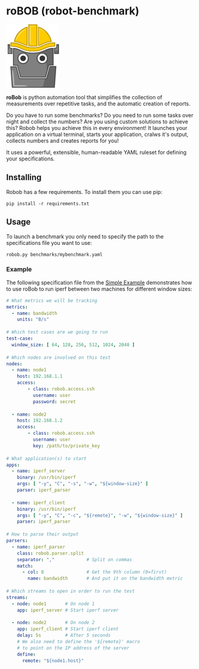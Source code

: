 # roBOB (robot-benchmark)

![robob](https://raw.githubusercontent.com/wavesoft/robo-benchmark/master/doc/robob.png)

**roBob** is python automation tool that simplifies the collection of measurements over repetitive tasks, and the automatic creation of reports. 

Do you have to run some benchmarks? Do you need to run some tasks over night and collect the numbers? Are you using custom solutions to achieve this? Robob helps you achieve this in every environment! It launches your application on a virtual terminal, starts your application, cralws it's output, collects numbers and creates reports for you!

It uses a powerful, extensible, human-readable YAML ruleset for defining your specifications.

## Installing

Robob has a few requirements. To install them you can use pip:

```
pip install -r requirements.txt
```

## Usage

To launch a benchmark you only need to specify the path to the specifications file you want to use:

```
robob.py benchmarks/mybenchmark.yaml
```

### Example

The following specification file from the [Simple Example](https://github.com/wavesoft/robob/wiki/Simple-Example) demonstrates how to use roBob to run iperf between two machines for different window sizes:

```yaml
# What metrics we will be tracking
metrics:
  - name: bandwidth
    units: "B/s"

# Which test cases are we going to run
test-case:
  window_size: [ 64, 128, 256, 512, 1024, 2048 ]

# Which nodes are involved on this test
nodes:
  - name: node1
    host: 192.168.1.1
    access:
        - class: robob.access.ssh
          username: user
          password: secret

  - name: node2
    host: 192.168.1.2
    access:
        - class: robob.access.ssh
          username: user
          key: /path/to/private_key

# What application(s) to start
apps:
  - name: iperf_server
    binary: /usr/bin/iperf
    args: [ "-y", "C", "-s", "-w", "${window-size}" ]
    parser: iperf_parser

  - name: iperf_client
    binary: /usr/bin/iperf
    args: [ "-y", "C", "-c", "${remote}", "-w", "${window-size}" ]
    parser: iperf_parser

# How to parse their output
parsers:
  - name: iperf_parser
    class: robob.parser.split
    separator: ","            # Split on commas
    match:
      - col: 8                # Get the 9th column (0=first)
        name: bandwidth       # And put it on the bandwidth metric

# Which streams to open in order to run the test
streams:
  - node: node1       # On node 1
    app: iperf_server # Start iperf server

  - node: node2       # On node 2
    app: iperf_client # Start iperf client
    delay: 5s         # After 5 seconds
    # We also need to define the '${remote}' macro
    # to point on the IP address of the server
    define:
      remote: "${node1.host}"

```
